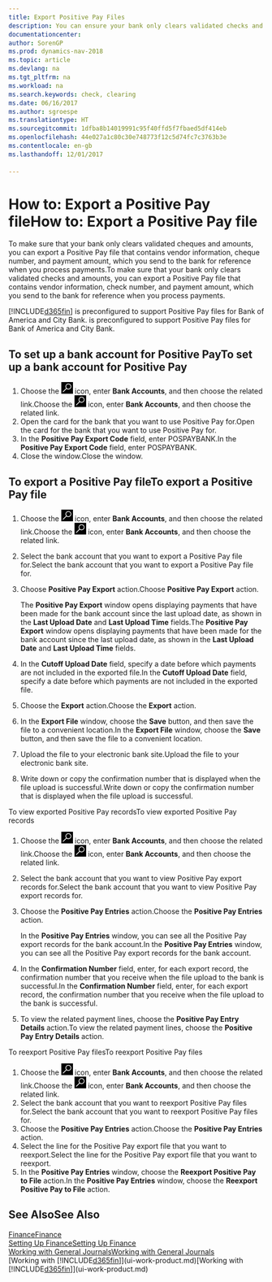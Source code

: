 ```yaml
---
title: Export Positive Pay Files
description: You can ensure your bank only clears validated checks and amounts by exporting a Positive Pay file that contains vendor and payment information.
documentationcenter: 
author: SorenGP
ms.prod: dynamics-nav-2018
ms.topic: article
ms.devlang: na
ms.tgt_pltfrm: na
ms.workload: na
ms.search.keywords: check, clearing
ms.date: 06/16/2017
ms.author: sgroespe
ms.translationtype: HT
ms.sourcegitcommit: 1dfba8b14019991c95f40ffd5f7fbaed5df414eb
ms.openlocfilehash: 44e027a1c80c30e748773f12c5d74fc7c3763b3e
ms.contentlocale: en-gb
ms.lasthandoff: 12/01/2017

---
```

# <a name="how-to-export-a-positive-pay-file"></a><span data-ttu-id="3cbec-103">How to: Export a Positive Pay file</span><span class="sxs-lookup"><span data-stu-id="3cbec-103">How to: Export a Positive Pay file</span></span>
<span data-ttu-id="3cbec-104">To make sure that your bank only clears validated cheques and amounts, you can export a Positive Pay file that contains vendor information, cheque number, and payment amount, which you send to the bank for reference when you process payments.</span><span class="sxs-lookup"><span data-stu-id="3cbec-104">To make sure that your bank only clears validated checks and amounts, you can export a Positive Pay file that contains vendor information, check number, and payment amount, which you send to the bank for reference when you process payments.</span></span>

[!INCLUDE[d365fin](includes/d365fin_md.md)]<span data-ttu-id="3cbec-105"> is preconfigured to support Positive Pay files for Bank of America and City Bank.</span><span class="sxs-lookup"><span data-stu-id="3cbec-105"> is preconfigured to support Positive Pay files for Bank of America and City Bank.</span></span>

## <a name="to-set-up-a-bank-account-for-positive-pay"></a><span data-ttu-id="3cbec-106">To set up a bank account for Positive Pay</span><span class="sxs-lookup"><span data-stu-id="3cbec-106">To set up a bank account for Positive Pay</span></span>
1. <span data-ttu-id="3cbec-107">Choose the ![Search for Page or Report](media/ui-search/search_small.png "Search for Page or Report icon") icon, enter **Bank Accounts**, and then choose the related link.</span><span class="sxs-lookup"><span data-stu-id="3cbec-107">Choose the ![Search for Page or Report](media/ui-search/search_small.png "Search for Page or Report icon") icon, enter **Bank Accounts**, and then choose the related link.</span></span>
2. <span data-ttu-id="3cbec-108">Open the card for the bank that you want to use Positive Pay for.</span><span class="sxs-lookup"><span data-stu-id="3cbec-108">Open the card for the bank that you want to use Positive Pay for.</span></span>
3. <span data-ttu-id="3cbec-109">In the **Positive Pay Export Code** field, enter POSPAYBANK.</span><span class="sxs-lookup"><span data-stu-id="3cbec-109">In the **Positive Pay Export Code** field, enter POSPAYBANK.</span></span>
4. <span data-ttu-id="3cbec-110">Close the window.</span><span class="sxs-lookup"><span data-stu-id="3cbec-110">Close the window.</span></span>

## <a name="to-export-a-positive-pay-file"></a><span data-ttu-id="3cbec-111">To export a Positive Pay file</span><span class="sxs-lookup"><span data-stu-id="3cbec-111">To export a Positive Pay file</span></span>
1. <span data-ttu-id="3cbec-112">Choose the ![Search for Page or Report](media/ui-search/search_small.png "Search for Page or Report icon") icon, enter **Bank Accounts**, and then choose the related link.</span><span class="sxs-lookup"><span data-stu-id="3cbec-112">Choose the ![Search for Page or Report](media/ui-search/search_small.png "Search for Page or Report icon") icon, enter **Bank Accounts**, and then choose the related link.</span></span>
2. <span data-ttu-id="3cbec-113">Select the bank account that you want to export a Positive Pay file for.</span><span class="sxs-lookup"><span data-stu-id="3cbec-113">Select the bank account that you want to export a Positive Pay file for.</span></span>
3. <span data-ttu-id="3cbec-114">Choose **Positive Pay Export** action.</span><span class="sxs-lookup"><span data-stu-id="3cbec-114">Choose **Positive Pay Export** action.</span></span>

    <span data-ttu-id="3cbec-115">The **Positive Pay Export** window opens displaying payments that have been made for the bank account since the last upload date, as shown in the **Last Upload Date** and **Last Upload Time** fields.</span><span class="sxs-lookup"><span data-stu-id="3cbec-115">The **Positive Pay Export** window opens displaying payments that have been made for the bank account since the last upload date, as shown in the **Last Upload Date** and **Last Upload Time** fields.</span></span>
4. <span data-ttu-id="3cbec-116">In the **Cutoff Upload Date** field, specify a date before which payments are not included in the exported file.</span><span class="sxs-lookup"><span data-stu-id="3cbec-116">In the **Cutoff Upload Date** field, specify a date before which payments are not included in the exported file.</span></span>
5. <span data-ttu-id="3cbec-117">Choose the **Export** action.</span><span class="sxs-lookup"><span data-stu-id="3cbec-117">Choose the **Export** action.</span></span>
6. <span data-ttu-id="3cbec-118">In the **Export File** window, choose the **Save** button, and then save the file to a convenient location.</span><span class="sxs-lookup"><span data-stu-id="3cbec-118">In the **Export File** window, choose the **Save** button, and then save the file to a convenient location.</span></span>
7. <span data-ttu-id="3cbec-119">Upload the file to your electronic bank site.</span><span class="sxs-lookup"><span data-stu-id="3cbec-119">Upload the file to your electronic bank site.</span></span>
8. <span data-ttu-id="3cbec-120">Write down or copy the confirmation number that is displayed when the file upload is successful.</span><span class="sxs-lookup"><span data-stu-id="3cbec-120">Write down or copy the confirmation number that is displayed when the file upload is successful.</span></span>

<span data-ttu-id="3cbec-121">To view exported Positive Pay records</span><span class="sxs-lookup"><span data-stu-id="3cbec-121">To view exported Positive Pay records</span></span>

1. <span data-ttu-id="3cbec-122">Choose the ![Search for Page or Report](media/ui-search/search_small.png "Search for Page or Report icon") icon, enter **Bank Accounts**, and then choose the related link.</span><span class="sxs-lookup"><span data-stu-id="3cbec-122">Choose the ![Search for Page or Report](media/ui-search/search_small.png "Search for Page or Report icon") icon, enter **Bank Accounts**, and then choose the related link.</span></span>
2. <span data-ttu-id="3cbec-123">Select the bank account that you want to view Positive Pay export records for.</span><span class="sxs-lookup"><span data-stu-id="3cbec-123">Select the bank account that you want to view Positive Pay export records for.</span></span>
3. <span data-ttu-id="3cbec-124">Choose the **Positive Pay Entries** action.</span><span class="sxs-lookup"><span data-stu-id="3cbec-124">Choose the **Positive Pay Entries** action.</span></span>

    <span data-ttu-id="3cbec-125">In the **Positive Pay Entries** window, you can see all the Positive Pay export records for the bank account.</span><span class="sxs-lookup"><span data-stu-id="3cbec-125">In the **Positive Pay Entries** window, you can see all the Positive Pay export records for the bank account.</span></span>
4. <span data-ttu-id="3cbec-126">In the **Confirmation Number** field, enter, for each export record, the confirmation number that you receive when the file upload to the bank is successful.</span><span class="sxs-lookup"><span data-stu-id="3cbec-126">In the **Confirmation Number** field, enter, for each export record, the confirmation number that you receive when the file upload to the bank is successful.</span></span>
5. <span data-ttu-id="3cbec-127">To view the related payment lines, choose the **Positive Pay Entry Details** action.</span><span class="sxs-lookup"><span data-stu-id="3cbec-127">To view the related payment lines, choose the **Positive Pay Entry Details** action.</span></span>

<span data-ttu-id="3cbec-128">To reexport Positive Pay files</span><span class="sxs-lookup"><span data-stu-id="3cbec-128">To reexport Positive Pay files</span></span>

1. <span data-ttu-id="3cbec-129">Choose the ![Search for Page or Report](media/ui-search/search_small.png "Search for Page or Report icon") icon, enter **Bank Accounts**, and then choose the related link.</span><span class="sxs-lookup"><span data-stu-id="3cbec-129">Choose the ![Search for Page or Report](media/ui-search/search_small.png "Search for Page or Report icon") icon, enter **Bank Accounts**, and then choose the related link.</span></span>
2. <span data-ttu-id="3cbec-130">Select the bank account that you want to reexport Positive Pay files for.</span><span class="sxs-lookup"><span data-stu-id="3cbec-130">Select the bank account that you want to reexport Positive Pay files for.</span></span>
3. <span data-ttu-id="3cbec-131">Choose the **Positive Pay Entries** action.</span><span class="sxs-lookup"><span data-stu-id="3cbec-131">Choose the **Positive Pay Entries** action.</span></span>
4. <span data-ttu-id="3cbec-132">Select the line for the Positive Pay export file that you want to reexport.</span><span class="sxs-lookup"><span data-stu-id="3cbec-132">Select the line for the Positive Pay export file that you want to reexport.</span></span>
5. <span data-ttu-id="3cbec-133">In the **Positive Pay Entries** window, choose the **Reexport Positive Pay to File** action.</span><span class="sxs-lookup"><span data-stu-id="3cbec-133">In the **Positive Pay Entries** window, choose the **Reexport Positive Pay to File** action.</span></span>

## <a name="see-also"></a><span data-ttu-id="3cbec-134">See Also</span><span class="sxs-lookup"><span data-stu-id="3cbec-134">See Also</span></span>
[<span data-ttu-id="3cbec-135">Finance</span><span class="sxs-lookup"><span data-stu-id="3cbec-135">Finance</span></span>](finance.md)  
[<span data-ttu-id="3cbec-136">Setting Up Finance</span><span class="sxs-lookup"><span data-stu-id="3cbec-136">Setting Up Finance</span></span>](finance-setup-finance.md)  
[<span data-ttu-id="3cbec-137">Working with General Journals</span><span class="sxs-lookup"><span data-stu-id="3cbec-137">Working with General Journals</span></span>](ui-work-general-journals.md)  
<span data-ttu-id="3cbec-138">[Working with [!INCLUDE[d365fin](includes/d365fin_md.md)]](ui-work-product.md)</span><span class="sxs-lookup"><span data-stu-id="3cbec-138">[Working with [!INCLUDE[d365fin](includes/d365fin_md.md)]](ui-work-product.md)</span></span>

